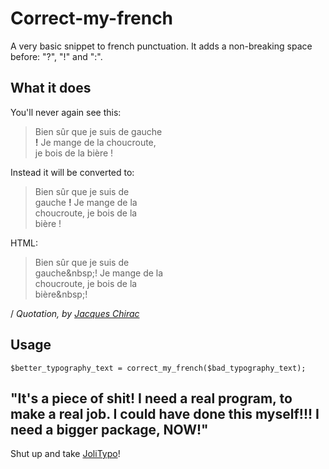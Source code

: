 # Correct-my-french
A very basic snippet to french punctuation. It adds a non-breaking space before: "?", "!" and ":".

## What it does
You'll never again see this:

> Bien sûr que je suis de gauche<br>
> **!** Je mange de la choucroute,<br>
> je bois de la bière !

Instead it will be converted to:

> Bien sûr que je suis de<br>
> gauche **!** Je mange de la<br>
> choucroute, je bois de la<br>
> bière !

HTML:

> Bien sûr que je suis de<br>
> gauche&amp;nbsp;! Je mange de la<br>
> choucroute, je bois de la<br>
> bière&amp;nbsp;!

/ *Quotation, by [Jacques Chirac](https://www.facebook.com/Chirac-2017-685064468212847/)*

## Usage

```
$better_typography_text = correct_my_french($bad_typography_text);
```

## "It's a piece of shit! I need a real program, to make a real job. I could have done this myself!!! I need a bigger package, NOW!"

Shut up and take [JoliTypo](https://github.com/jolicode/JoliTypo)!
